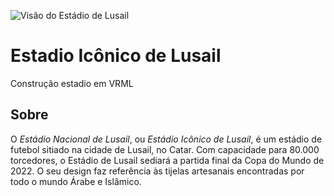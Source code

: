 ![Visão do Estádio de Lusail](https://www.qatar2022.qa/sites/default/files/2022-07/lusail-transparent.png)

# Estadio Icônico de Lusail
Construção estadio em VRML

## Sobre
O _Estádio Nacional de Lusail_, ou _Estádio Icônico de Lusail_, é um estádio de futebol sitiado na cidade de Lusail, no Catar. Com capacidade para 80.000 torcedores, o Estádio de Lusail sediará a partida final da Copa do Mundo de 2022. O seu design faz referência às tijelas artesanais encontradas por todo o mundo Árabe e Islâmico.
